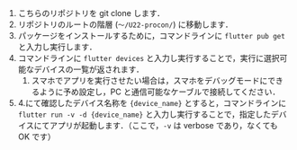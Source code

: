 1. こちらのリポジトリを git clone します．
2. リポジトリのルートの階層 (`～/U22-procon/`) に移動します．
3. パッケージをインストールするために，コマンドラインに `flutter pub get` と入力し実行します．
4. コマンドラインに `flutter devices` と入力し実行することで，実行に選択可能なデバイスの一覧が返されます．
   1. スマホでアプリを実行させたい場合は，スマホをデバッグモードにできるように予め設定し，PC と通信可能なケーブルで接続してください．
5. 4.にて確認したデバイス名称を `{device_name}` とすると，コマンドラインに `flutter run -v -d {device_name}` と入力し実行することで，指定したデバイスにてアプリが起動します．（ここで，`-v` は verbose であり，なくても OK です）
